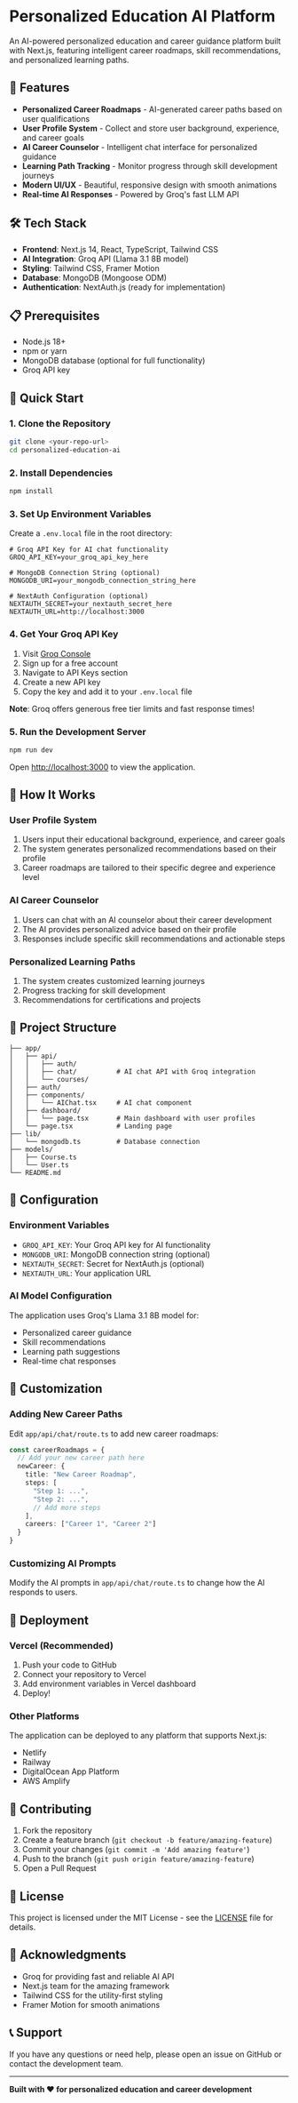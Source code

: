 # Personalized Education AI Platform

An AI-powered personalized education and career guidance platform built with Next.js, featuring intelligent career roadmaps, skill recommendations, and personalized learning paths.

## 🚀 Features

- **Personalized Career Roadmaps** - AI-generated career paths based on user qualifications
- **User Profile System** - Collect and store user background, experience, and career goals
- **AI Career Counselor** - Intelligent chat interface for personalized guidance
- **Learning Path Tracking** - Monitor progress through skill development journeys
- **Modern UI/UX** - Beautiful, responsive design with smooth animations
- **Real-time AI Responses** - Powered by Groq's fast LLM API

## 🛠️ Tech Stack

- **Frontend**: Next.js 14, React, TypeScript, Tailwind CSS
- **AI Integration**: Groq API (Llama 3.1 8B model)
- **Styling**: Tailwind CSS, Framer Motion
- **Database**: MongoDB (Mongoose ODM)
- **Authentication**: NextAuth.js (ready for implementation)

## 📋 Prerequisites

- Node.js 18+ 
- npm or yarn
- MongoDB database (optional for full functionality)
- Groq API key

## 🚀 Quick Start

### 1. Clone the Repository

```bash
git clone <your-repo-url>
cd personalized-education-ai
```

### 2. Install Dependencies

```bash
npm install
```

### 3. Set Up Environment Variables

Create a `.env.local` file in the root directory:

```env
# Groq API Key for AI chat functionality
GROQ_API_KEY=your_groq_api_key_here

# MongoDB Connection String (optional)
MONGODB_URI=your_mongodb_connection_string_here

# NextAuth Configuration (optional)
NEXTAUTH_SECRET=your_nextauth_secret_here
NEXTAUTH_URL=http://localhost:3000
```

### 4. Get Your Groq API Key

1. Visit [Groq Console](https://console.groq.com/)
2. Sign up for a free account
3. Navigate to API Keys section
4. Create a new API key
5. Copy the key and add it to your `.env.local` file

**Note**: Groq offers generous free tier limits and fast response times!

### 5. Run the Development Server

```bash
npm run dev
```

Open [http://localhost:3000](http://localhost:3000) to view the application.

## 🎯 How It Works

### User Profile System
1. Users input their educational background, experience, and career goals
2. The system generates personalized recommendations based on their profile
3. Career roadmaps are tailored to their specific degree and experience level

### AI Career Counselor
1. Users can chat with an AI counselor about their career development
2. The AI provides personalized advice based on their profile
3. Responses include specific skill recommendations and actionable steps

### Personalized Learning Paths
1. The system creates customized learning journeys
2. Progress tracking for skill development
3. Recommendations for certifications and projects

## 📁 Project Structure

```
├── app/
│   ├── api/
│   │   ├── auth/
│   │   ├── chat/          # AI chat API with Groq integration
│   │   └── courses/
│   ├── auth/
│   ├── components/
│   │   └── AIChat.tsx     # AI chat component
│   ├── dashboard/
│   │   └── page.tsx       # Main dashboard with user profiles
│   └── page.tsx           # Landing page
├── lib/
│   └── mongodb.ts         # Database connection
├── models/
│   ├── Course.ts
│   └── User.ts
└── README.md
```

## 🔧 Configuration

### Environment Variables

- `GROQ_API_KEY`: Your Groq API key for AI functionality
- `MONGODB_URI`: MongoDB connection string (optional)
- `NEXTAUTH_SECRET`: Secret for NextAuth.js (optional)
- `NEXTAUTH_URL`: Your application URL

### AI Model Configuration

The application uses Groq's Llama 3.1 8B model for:
- Personalized career guidance
- Skill recommendations
- Learning path suggestions
- Real-time chat responses

## 🎨 Customization

### Adding New Career Paths

Edit `app/api/chat/route.ts` to add new career roadmaps:

```typescript
const careerRoadmaps = {
  // Add your new career path here
  newCareer: {
    title: "New Career Roadmap",
    steps: [
      "Step 1: ...",
      "Step 2: ...",
      // Add more steps
    ],
    careers: ["Career 1", "Career 2"]
  }
}
```

### Customizing AI Prompts

Modify the AI prompts in `app/api/chat/route.ts` to change how the AI responds to users.

## 🚀 Deployment

### Vercel (Recommended)

1. Push your code to GitHub
2. Connect your repository to Vercel
3. Add environment variables in Vercel dashboard
4. Deploy!

### Other Platforms

The application can be deployed to any platform that supports Next.js:
- Netlify
- Railway
- DigitalOcean App Platform
- AWS Amplify

## 🤝 Contributing

1. Fork the repository
2. Create a feature branch (`git checkout -b feature/amazing-feature`)
3. Commit your changes (`git commit -m 'Add amazing feature'`)
4. Push to the branch (`git push origin feature/amazing-feature`)
5. Open a Pull Request

## 📝 License

This project is licensed under the MIT License - see the [LICENSE](LICENSE) file for details.

## 🙏 Acknowledgments

- Groq for providing fast and reliable AI API
- Next.js team for the amazing framework
- Tailwind CSS for the utility-first styling
- Framer Motion for smooth animations

## 📞 Support

If you have any questions or need help, please open an issue on GitHub or contact the development team.

---

**Built with ❤️ for personalized education and career development** 